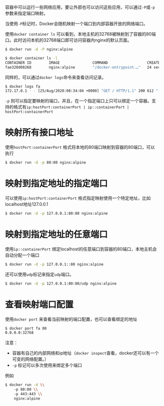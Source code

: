 容器中可以运行一些网络应用，要让外部也可以访问这些应用，可以通过`-P`或`-p`参数来指定端口映射。

当使用`-P`标记时，Docker会随机映射一个端口到内部容器开放的网络端口。

使用`docker container ls` 可以看到，本地主机的32768被映射到了容器的80端口。此时访问本机的32768端口即可访问容器内nginx的默认页面。

```bash
$ docker run -d -P nginx:alpine

$ docker container ls -l
CONTAINER ID        IMAGE               COMMAND                  CREATED             STATUS              PORTS                   NAMES
fae320d08268        nginx:alpine        "/docker-entrypoint.…"   24 seconds ago      Up 20 seconds       0.0.0.0:32768->80/tcp   bold_mcnulty
```

同样的，可以通过`docker logs`命令来查看访问记录。

```bash
$ docker logs fa
172.17.0.1 - - [25/Aug/2020:08:34:04 +0000] "GET / HTTP/1.1" 200 612 "-" "Mozilla/5.0 (Windows NT 10.0; Win64; x64; rv:80.0) Gecko/20100101 Firefox/80.0" "-"
```

`-p` 则可以指定要映射的端口，并且，在一个指定端口上只可以绑定一个容器。支持的格式有`ip:hostPort:containerPort | ip::containerPort | hostPort:containerPort`

# 映射所有接口地址

使用`hostPort:containerPort` 格式将本地的80端口映射到容器的80端口，可以执行

```bash
$ docker run -d -p 80:80 nginx:alpine
```

# 映射到指定地址的指定端口

可以使用`ip:hostPort:containerPort` 格式指定映射使用一个特定地址，比如localhost地址127.0.0.1

```bash
$ docker run -d -p 127.0.0.1:80:80 nginx:alpine
```

# 映射到指定地址的任意端口

使用`ip::containerPort` 绑定localhost的任意端口到容器的80端口，本地主机会自动分配一个端口

```bash
$ docker run -d -p 127.0.0.1::80 nginx:alpine
```

还可以使用`udp`标记来指定`udp`端口。

```bash
$ docker run -d -p 127.0.0.1:80:80/udp nginx:alpine
```

# 查看映射端口配置

使用`docker port` 来查看当前映射的端口配置，也可以查看绑定的地址

```bash
$ docker port fa 80
0.0.0.0:32768
```

注意：

-   容器有自己的内部网络和ip地址（`docker inspect`查看，docker还可以有一个可变的网络配置。）
-   `-p` 标记可以多次使用来绑定多个端口

例如

```bash
$ docker run -d \\
    -p 80:80 \\
    -p 443:443 \\
    nginx:alpine
```